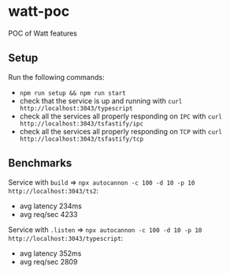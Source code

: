 # watt-poc

POC of Watt features

## Setup

Run the following commands:

- `npm run setup && npm run start`
- check that the service is up and running with `curl http://localhost:3043/typescript`
- check all the services all properly responding on `IPC` with `curl http://localhost:3043/tsfastify/ipc`
- check all the services all properly responding on `TCP` with `curl http://localhost:3043/tsfastify/tcp`

## Benchmarks

Service with `build` => `npx autocannon -c 100 -d 10 -p 10 http://localhost:3043/ts2`:

- avg latency 234ms
- avg req/sec 4233

Service with `.listen` => `npx autocannon -c 100 -d 10 -p 10 http://localhost:3043/typescript`:

- avg latency 352ms
- avg req/sec 2809

